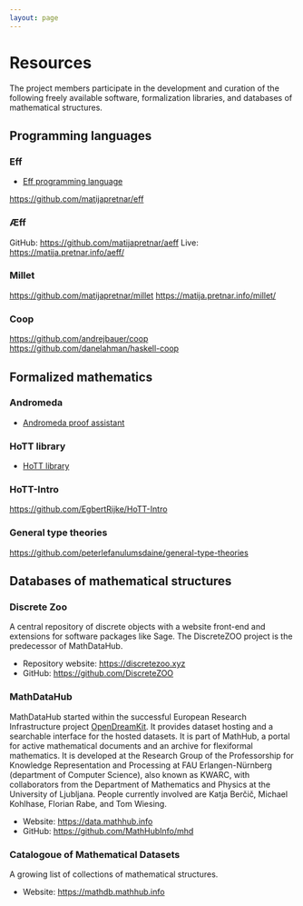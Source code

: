```yaml
---
layout: page
---
```


# Resources

The project members participate in the development and curation of the following freely available software,
formalization libraries, and databases of mathematical structures.

## Programming languages

### Eff

* [Eff programming language](https://www.eff-lang.org)

https://github.com/matijapretnar/eff

### Æff

GitHub: https://github.com/matijapretnar/aeff
Live: https://matija.pretnar.info/aeff/

### Millet

https://github.com/matijapretnar/millet
https://matija.pretnar.info/millet/

### Coop

https://github.com/andrejbauer/coop
https://github.com/danelahman/haskell-coop


## Formalized mathematics

### Andromeda

* [Andromeda proof assistant](https://www.andromeda-prover.org)

### HoTT library

* [HoTT library](https://github.com/HoTT/HoTT)


### HoTT-Intro

https://github.com/EgbertRijke/HoTT-Intro

### General type theories

https://github.com/peterlefanulumsdaine/general-type-theories



## Databases of mathematical structures

### Discrete Zoo

A central repository of discrete objects with a website front-end and extensions for software packages like Sage. The DiscreteZOO project is the predecessor of MathDataHub.

* Repository website: https://discretezoo.xyz
* GitHub: https://github.com/DiscreteZOO

### MathDataHub

MathDataHub started within the successful European Research Infrastructure project [OpenDreamKit](https://opendreamkit.org/). It provides dataset hosting and a searchable interface for the hosted datasets. It is part of MathHub, a portal for active mathematical documents and an archive for flexiformal mathematics. It is developed at the Research Group of the Professorship for Knowledge Representation and Processing at FAU Erlangen-Nürnberg (department of Computer Science), also known as KWARC, with collaborators from the Department of Mathematics and Physics at the University of Ljubljana. People currently involved are Katja Berčič, Michael Kohlhase, Florian Rabe, and Tom Wiesing.

* Website: https://data.mathhub.info
* GitHub: https://github.com/MathHubInfo/mhd

### Catalogoue of Mathematical Datasets

A growing list of collections of mathematical structures.

* Website: https://mathdb.mathhub.info
